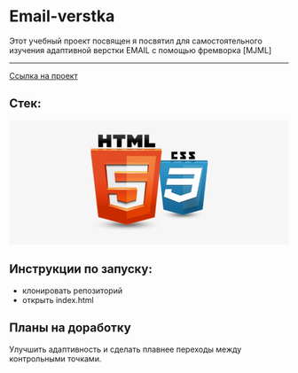 # Email-verstka
Этот  учебный проект посвящен я посвятил для самостоятельного изучения адаптивной верстки  EMAIL с помощью фремворка [MJML]
****

[Ссылка на проект](https://pavelcydep.github.io/email-verstka/)

## Стек:
![](htmlcss.png)

## Инструкции по запуску:
- клонировать репозиторий
- открыть index.html

## Планы на доработку
Улучшить адаптивность и сделать плавнее переходы между контрольными точками.
